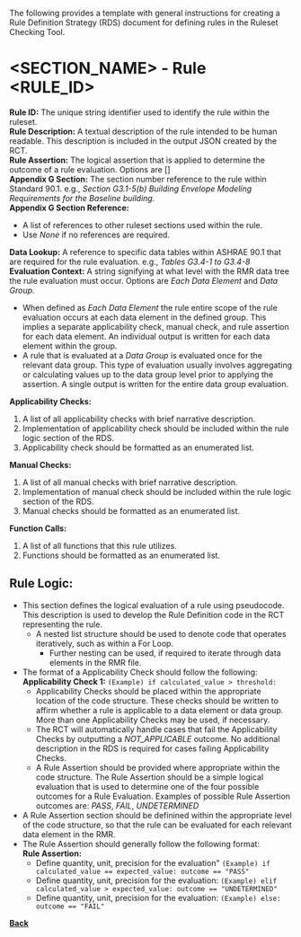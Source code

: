 The following provides a template with general instructions for creating a Rule Definition Strategy (RDS) document for defining rules in the Ruleset Checking Tool.  

# <SECTION_NAME> - Rule <RULE_ID>
**Rule ID:** The unique string identifier used to identify the rule within the ruleset.  
**Rule Description:** A textual description of the rule intended to be human readable. This description is included in the output JSON created by the RCT.  
**Rule Assertion:** The logical assertion that is applied to determine the outcome of a rule evaluation. Options are []   
**Appendix G Section:** The section number reference to the rule within Standard 90.1. e.g., *Section G3.1-5(b) Building Envelope Modeling Requirements for the Baseline building.*    
**Appendix G Section Reference:**
- A list of references to other ruleset sections used within the rule.
- Use *None* if no references are required. 

**Data Lookup:** A reference to specific data tables within ASHRAE 90.1 that are required for the rule evaluation. e.g., *Tables G3.4-1 to G3.4-8*  
**Evaluation Context:** A string signifying at what level with the RMR data tree the rule evaluation must occur. Options are *Each Data Element* and *Data Group*. 
- When defined as *Each Data Element* the rule entire scope of the rule evaluation occurs at each data element in the defined group. This implies a separate applicability check, manual check, and rule assertion for each data element. An individual output is written for each data element within the group.
- A rule that is evaluated at a *Data Group* is evaluated once for the relevant data group. This type of evaluation usually involves aggregating or calculating values up to the data group level prior to applying the assertion. A single output is written for the entire data group evaluation.  

**Applicability Checks:** 
1. A list of all applicability checks with brief narrative description.  
2. Implementation of applicability check should be included within the rule logic section of the RDS.
3. Applicability check should be formatted as an enumerated list.

**Manual Checks:**  
1. A list of all manual checks with brief narrative description.  
2. Implementation of manual check should be included within the rule logic section of the RDS.
3. Manual checks should be formatted as an enumerated list.

**Function Calls:**  
1. A list of all functions that this rule utilizes.  
2. Functions should be formatted as an enumerated list.

## Rule Logic:
- This section defines the logical evaluation of a rule using pseudocode. This description is used to develop the Rule Definition code in the RCT representing the rule.  
    - A nested list structure should be used to denote code that operates iteratively, such as within a For Loop.
        - Further nesting can be used, if required to iterate through data elements in the RMR file.
- The format of a Applicability Check should follow the following:  
**Applicability Check 1:** `(Example) if calculated_value > threshold:`  
    - Applicability Checks should be placed within the appropriate location of the code structure. These checks should be written to affirm whether a rule is applicable to a data element or data group. More than one Applicability Checks may be used, if necessary. 
    - The RCT will automatically handle cases that fail the Applicability Checks by outputting a *NOT_APPLICABLE* outcome. No additional description in the RDS is required for cases failing Applicability Checks.
    - A Rule Assertion should be provided where appropriate within the code structure. The Rule Assertion should be a simple logical evaluation that is used to determine one of the four possible outcomes for a Rule Evaluation. Examples of possible Rule Assertion outcomes are: *PASS*, *FAIL*, *UNDETERMINED*    
- A Rule Assertion section should be definined within the appropriate level of the code structure, so that the rule can be evaluated for each relevant data element in the RMR.
- The Rule Assertion should generally follow the following format:  
**Rule Assertion:** 
    - Define quantity, unit, precision for the evaluation" `(Example) if calculated_value == expected_value: outcome == "PASS"`
    - Define quantity, unit, precision for the evaluation: `(Example) elif calculated_value > expected_value: outcome == "UNDETERMINED"` 
    - Define quantity, unit, precision for the evaluation: `(Example) else: outcome == "FAIL"`   

**[Back](_toc.md)**